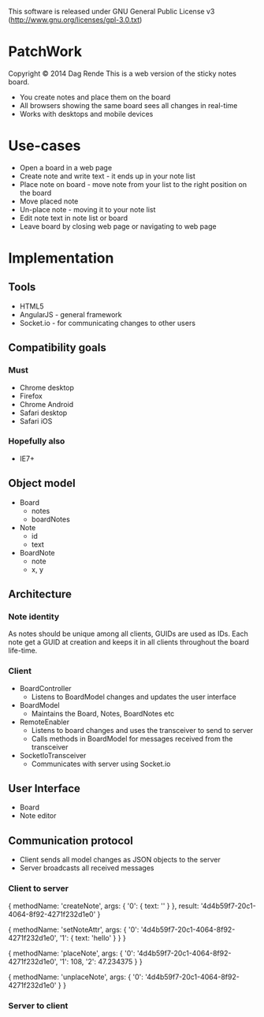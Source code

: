 This software is released under GNU General Public License v3 (http://www.gnu.org/licenses/gpl-3.0.txt)

PatchWork
=========

Copyright © 2014 Dag Rende
This is a web version of the sticky notes board.

* You create notes and place them on the board
* All browsers showing the same board sees all changes in real-time
* Works with desktops and mobile devices

# Use-cases

* Open a board in a web page
* Create note and write text - it ends up in your note list
* Place note on board - move note from your list to the right position on the board
* Move placed note
* Un-place note - moving it to your note list
* Edit note text in note list or board
* Leave board by closing web page or navigating to web page

# Implementation

## Tools

* HTML5
* AngularJS - general framework
* Socket.io - for communicating changes to other users

## Compatibility goals

### Must

* Chrome desktop
* Firefox
* Chrome Android
* Safari desktop
* Safari iOS

### Hopefully also

* IE7+

## Object model

* Board
    * notes
    * boardNotes
* Note
    * id
    * text
* BoardNote
    * note
    * x, y

## Architecture

### Note identity

As notes should be unique among all clients, GUIDs are used as IDs. Each note get a GUID at
creation and keeps it in all clients throughout the board life-time.

### Client

* BoardController
    * Listens to BoardModel changes and updates the user interface
* BoardModel
    * Maintains the Board, Notes, BoardNotes etc
* RemoteEnabler
    * Listens to board changes and uses the transceiver to send to server
    * Calls methods in BoardModel for messages received from the transceiver
* SocketIoTransceiver
    * Communicates with server using Socket.io

## User Interface

* Board
* Note editor

## Communication protocol

* Client sends all model changes as JSON objects to the server
* Server broadcasts all received messages

### Client to server

{ methodName: 'createNote',
  args: { '0': { text: '' } },
  result: '4d4b59f7-20c1-4064-8f92-4271f232d1e0' }

{ methodName: 'setNoteAttr',
  args:
   { '0': '4d4b59f7-20c1-4064-8f92-4271f232d1e0',
     '1': { text: 'hello' } } }

{ methodName: 'placeNote',
  args:
   { '0': '4d4b59f7-20c1-4064-8f92-4271f232d1e0',
     '1': 108,
     '2': 47.234375 } }

{ methodName: 'unplaceNote',
  args: { '0': '4d4b59f7-20c1-4064-8f92-4271f232d1e0' } }


### Server to client
